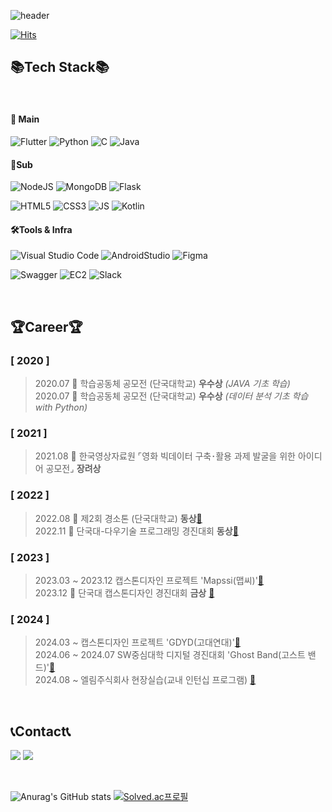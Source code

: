  
![header](https://capsule-render.vercel.app/api?type=waving&color=timeAuto&height=300&section=header&text=Se%20Jun&fontSize=90)

[![Hits](https://hits.seeyoufarm.com/api/count/incr/badge.svg?url=https%3A%2F%2Fgithub.com%2FWaRoong2&count_bg=%2327364B&title_bg=%235F7D82&icon=&icon_color=%23FFFFFF&title=hits&edge_flat=false)]([https://hits.seeyoufarm.com](https://github.com/WaRoong2))


## 📚Tech Stack📚
<br/>

#### 🌝 Main
![Flutter](https://img.shields.io/badge/flutter-02569B.svg?style=for-the-badge&logo=flutter&logoColor=white)
![Python](https://img.shields.io/badge/python-3670A0?style=for-the-badge&logo=python&logoColor=ffdd54)
![C](https://img.shields.io/badge/c-%2300599C.svg?style=for-the-badge&logo=c&logoColor=white)
![Java](https://img.shields.io/badge/java-%23ED8B00.svg?style=for-the-badge&logo=java&logoColor=white)

#### 🌛Sub
![NodeJS](https://img.shields.io/badge/NodeJS-F7DF1E.svg?style=for-the-badge&logo=node.js&logoColor=white)
![MongoDB](https://img.shields.io/badge/MongoDB-47A248.svg?style=for-the-badge&logo=mongodb&logoColor=white)
![Flask](https://img.shields.io/badge/Flask-000000.svg?style=for-the-badge&logo=flask&logoColor=white)

![HTML5](https://img.shields.io/badge/html5-%23E34F26.svg?style=for-the-badge&logo=html5&logoColor=white)
![CSS3](https://img.shields.io/badge/css3-%231572B6.svg?style=for-the-badge&logo=css3&logoColor=white)
![JS](https://img.shields.io/badge/JavaScript-F7DF1E.svg?style=for-the-badge&logo=javascript&logoColor=white)
![Kotlin](https://img.shields.io/badge/kotlin-7F52FF.svg?style=for-the-badge&logo=kotlin&logoColor=white)

#### 🛠Tools & Infra
![Visual Studio Code](https://img.shields.io/badge/VSC-007ACC.svg?style=for-the-badge&logo=Visual%20Studio%20Code&logoColor=white)
![AndroidStudio](https://img.shields.io/badge/androidstudio-3DDC84.svg?style=for-the-badge&logo=androidstudio&logoColor=white)
![Figma](https://img.shields.io/badge/figma-F24E1E.svg?style=for-the-badge&logo=figma&logoColor=white)

![Swagger](https://img.shields.io/badge/swagger-85EA2D.svg?style=for-the-badge&logo=swagger&logoColor=black)
![EC2](https://img.shields.io/badge/aws_ec2-FF9900.svg?style=for-the-badge&logo=amazonec2&logoColor=black)
![Slack](https://img.shields.io/badge/slack-4A154B.svg?style=for-the-badge&logo=slack&logoColor=white)

<br/>

## 🏆Career🏆
### [ 2020 ]  
>2020.07  🥈 학습공동체 공모전 (단국대학교) **우수상** *(JAVA 기초 학습)*    
>2020.07  🥈 학습공동체 공모전 (단국대학교) **우수상** *(데이터 분석 기초 학습 with Python)*  
### [ 2021 ]  
>2021.08  🥉 한국영상자료원 ⌜영화 빅데이터 구축･활용 과제 발굴을 위한 아이디어 공모전⌟ **장려상**     
### [ 2022 ]  
>2022.08 🥉 제2회 경소톤 (단국대학교) **동상**[🔗](https://github.com/kimyeonhong00/dorazy)   
>2022.11 🥉 단국대-다우기술 프로그래밍 경진대회 **동상**[🔗](https://github.com/WaRoong2/DKU_DowTech_2022)
### [ 2023 ]
>2023.03 ~ 2023.12 캡스톤디자인 프로젝트 'Mapssi(맵씨)'[🔗](https://github.com/WaRoong2/Mapssi)  
>2023.12 🥇 단국대 캡스톤디자인 경진대회 **금상** [🔗](https://github.com/WaRoong2/Mapssi)
### [ 2024 ]
>2024.03 ~  캡스톤디자인 프로젝트 'GDYD(고대연대)'[🔗]()  
>2024.06 ~ 2024.07 SW중심대학 디지털 경진대회 'Ghost Band(고스트 밴드)'[🔗](https://github.com/lsj1137/GhostBand)  
>2024.08 ~ 엘림주식회사 현장실습(교내 인턴십 프로그램) [🔗](https://www.elimsafety.com)

<br/>

## 📞Contact📞  
<a href="" target="_blank"><img src="https://img.shields.io/badge/lsj1137@naver.com-03C75A?style=for-the-badge&logo=naver&logoColor=white"/></a>
<a href="" target="_blank"><img src="https://img.shields.io/badge/lsj1137jsl@gmail.com-EA4335?style=for-the-badge&logo=gmail&logoColor=white"/></a>


<br/>

![Anurag's GitHub stats](https://github-readme-stats.vercel.app/api?username=lsj1137&show_icons=true&theme=transparent)
[![Solved.ac프로필](http://mazassumnida.wtf/api/v2/generate_badge?boj=lsj1137)](https://solved.ac/lsj1137)

